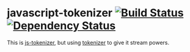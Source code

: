 javascript-tokenizer [![Build Status](https://travis-ci.org/alanshaw/javascript-tokenizer.png)](https://travis-ci.org/alanshaw/javascript-tokenizer) [![Dependency Status](https://david-dm.org/alanshaw/javascript-tokenizer.png?theme=shields.io)](https://david-dm.org/alanshaw/javascript-tokenizer)
===
This is [js-tokenizer](https://www.npmjs.org/package/js-tokenizer), but using [tokenizer](https://www.npmjs.org/package/tokenizer) to give it stream powers.